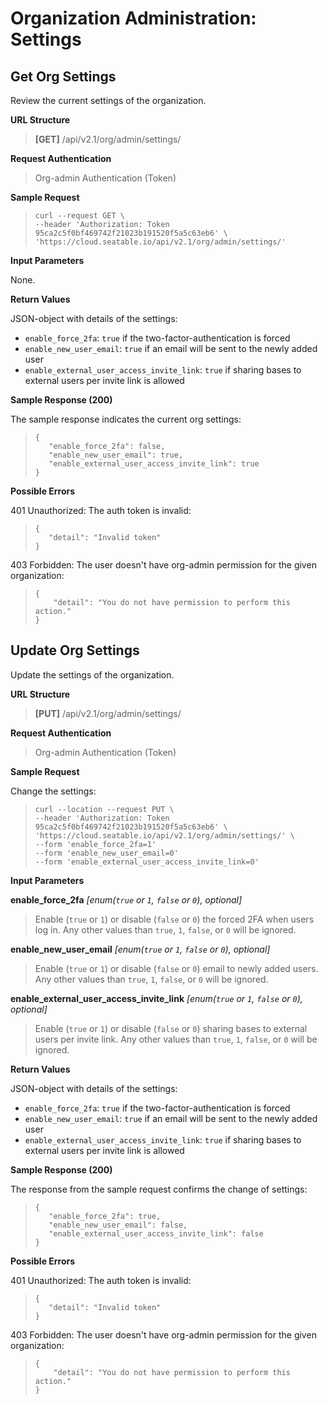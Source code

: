 # Organization Administration: Settings

## Get Org Settings

Review the current settings of the organization.


**URL Structure**

> **\[GET]** /api/v2.1/org/admin/settings/


**Request Authentication**

> Org-admin Authentication (Token)



**Sample Request**

> ```
> curl --request GET \
> --header 'Authorization: Token 95ca2c5f0bf469742f21023b191520f5a5c63eb6' \
> 'https://cloud.seatable.io/api/v2.1/org/admin/settings/' 
> ```


**Input Parameters**

None.


**Return Values**

JSON-object with details of the settings:
* `enable_force_2fa`: `true` if the two-factor-authentication is forced
* `enable_new_user_email`: `true` if an email will be sent to the newly added user
* `enable_external_user_access_invite_link`: `true` if sharing bases to external users per invite link is allowed


**Sample Response (200)**

The sample response indicates the current org settings:

>```
>{
>    "enable_force_2fa": false,
>    "enable_new_user_email": true,
>    "enable_external_user_access_invite_link": true
>}
>```

**Possible Errors**

401 Unauthorized: The auth token is invalid:
>```
>{
>    "detail": "Invalid token"
>}
>```

403 Forbidden: The user doesn't have org-admin permission for the given organization:
> ```
> {
>     "detail": "You do not have permission to perform this action."
> }
> ```



## Update Org Settings

Update the settings of the organization.


**URL Structure**

> **\[PUT]** /api/v2.1/org/admin/settings/



**Request Authentication**

> Org-admin Authentication (Token)



**Sample Request**

Change the settings:

> ```
> curl --location --request PUT \
> --header 'Authorization: Token 95ca2c5f0bf469742f21023b191520f5a5c63eb6' \
> 'https://cloud.seatable.io/api/v2.1/org/admin/settings/' \
> --form 'enable_force_2fa=1'
> --form 'enable_new_user_email=0'
> --form 'enable_external_user_access_invite_link=0'
> ```


**Input Parameters**

**enable_force_2fa** _\[enum(`true` or `1`, `false` or `0`), optional]_
> Enable (`true` or `1`) or disable (`false` or `0`) the forced 2FA when users log in. Any other values than `true`, `1`, `false`, or `0` will be ignored.

**enable_new_user_email** _\[enum(`true` or `1`, `false` or `0`), optional]_
> Enable (`true` or `1`) or disable (`false` or `0`) email to newly added users. Any other values than `true`, `1`, `false`, or `0` will be ignored.

**enable_external_user_access_invite_link** _\[enum(`true` or `1`, `false` or `0`), optional]_
> Enable (`true` or `1`) or disable (`false` or `0`) sharing bases to external users per invite link. Any other values than `true`, `1`, `false`, or `0` will be ignored.


**Return Values**

JSON-object with details of the settings:
* `enable_force_2fa`: `true` if the two-factor-authentication is forced
* `enable_new_user_email`: `true` if an email will be sent to the newly added user
* `enable_external_user_access_invite_link`: `true` if sharing bases to external users per invite link is allowed



**Sample Response (200)**

The response from the sample request confirms the change of settings:

>```
>{
>    "enable_force_2fa": true,
>    "enable_new_user_email": false,
>    "enable_external_user_access_invite_link": false
>}
>```

**Possible Errors**

401 Unauthorized: The auth token is invalid:
>```
>{
>    "detail": "Invalid token"
>}
>```

403 Forbidden: The user doesn't have org-admin permission for the given organization:
> ```
> {
>     "detail": "You do not have permission to perform this action."
> }
> ```
